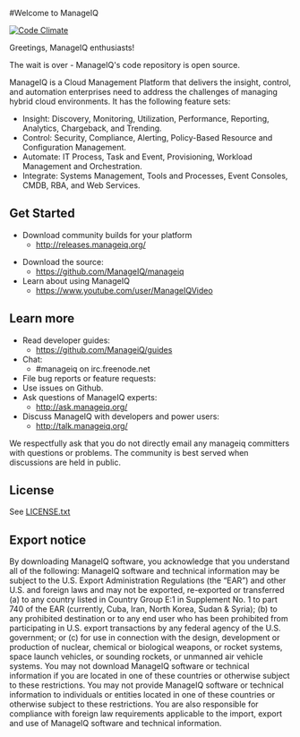 #Welcome to ManageIQ

[![Code Climate](https://codeclimate.com/github/ManageIQ/manageiq.png)](https://codeclimate.com/github/ManageIQ/manageiq)

Greetings, ManageIQ enthusiasts!

The wait is over - ManageIQ's code repository is open source.

ManageIQ is a Cloud Management Platform that delivers the insight, control, and automation enterprises need to address the challenges of managing hybrid cloud environments.  It has the following feature sets:

* Insight: Discovery, Monitoring, Utilization, Performance, Reporting, Analytics, Chargeback, and Trending.
* Control: Security, Compliance, Alerting, Policy-Based Resource and Configuration Management.
* Automate: IT Process, Task and Event, Provisioning, Workload Management and Orchestration.
* Integrate: Systems Management, Tools and Processes, Event Consoles, CMDB, RBA, and Web Services.


## Get Started

* Download community builds for your platform
  - http://releases.manageiq.org/
- Download the source:
  - https://github.com/ManageIQ/manageiq
- Learn about using ManageIQ
  - https://www.youtube.com/user/ManageIQVideo


## Learn more

- Read developer guides:
  -  https://github.com/ManageiQ/guides
- Chat:
  - \#manageiq on irc.freenode.net
-  File bug reports or feature requests:
  - Use issues on Github.
- Ask questions of ManageIQ experts:  
  - http://ask.manageiq.org/
- Discuss ManageIQ with developers and power users:
  - http://talk.manageiq.org/


We respectfully ask that you do not directly email any manageiq committers with questions or problems. The community is best served when discussions are held in public.

## License

See [LICENSE.txt](LICENSE.txt)

## Export notice

By downloading ManageIQ software, you acknowledge that you
understand all of the following: ManageIQ software and
technical information may be subject to the U.S. Export
Administration Regulations (the “EAR”) and other U.S. and
foreign laws and may not be exported, re-exported or
transferred (a) to any country listed in Country Group E:1 in
Supplement No. 1 to part 740 of the EAR (currently, Cuba,
Iran, North Korea, Sudan &amp; Syria); (b) to any prohibited
destination or to any end user who has been prohibited from
participating in U.S. export transactions by any federal
agency of the U.S. government; or (c) for use in connection
with the design, development or production of nuclear,
chemical or biological weapons, or rocket systems, space
launch vehicles, or sounding rockets, or unmanned air vehicle
systems. You may not download ManageIQ software or technical
information if you are located in one of these countries or
otherwise subject to these restrictions. You may not provide
ManageIQ software or technical information to individuals or
entities located in one of these countries or otherwise
subject to these restrictions. You are also responsible for
compliance with foreign law requirements applicable to the
import, export and use of ManageIQ software and technical
information.


